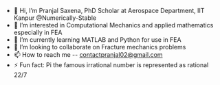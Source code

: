 - 👋 Hi, I’m Pranjal Saxena, PhD Scholar at Aerospace Department, IIT Kanpur @Numerically-Stable
- 👀 I’m interested in Computational Mechanics and applied mathematics especially in FEA
- 🌱 I’m currently learning MATLAB and Python for use in FEA
- 💞️ I’m looking to collaborate on Fracture mechanics problems
- 📫 How to reach me -- contactpranjal02@gmail.com
- ⚡ Fun fact: Pi the famous irrational number is represented as rational 22/7

<!---
Numerically-Stable/Numerically-Stable is a ✨ special ✨ repository because its `README.md` (this file) appears on your GitHub profile.
You can click the Preview link to take a look at your changes.
--->
